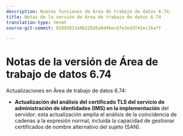 ```yaml
---
description: Nuevas funciones de Área de trabajo de datos 6.74.
title: Notas de la versión de Área de trabajo de datos 6.74
translation-type: tm+mt
source-git-commit: 82d91013a9b225d5a0d4becb7e3ed3f42ec16aff

---
```



# Notas de la versión de Área de trabajo de datos 6.74

Actualizaciones en Área de trabajo de datos 6.74:

* **Actualización del análisis del certificado TLS del servicio de administración de identidades (IMS) en la implementación** del servidor: esta actualización amplía el análisis de la coincidencia de cadenas a la expresión normal, incluida la capacidad de gestionar certificados de nombre alternativo del sujeto (SAN).
